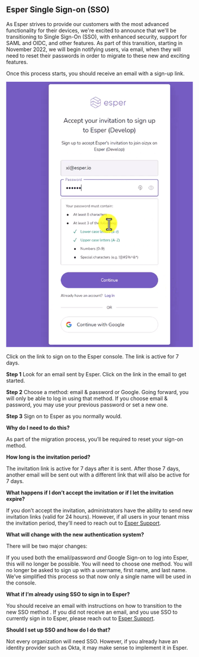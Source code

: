 ## Esper Single Sign-on (SSO)

As Esper strives to provide our customers with the most advanced functionality for their devices, we're excited to announce that we'll be transitioning to Single Sign-On (SSO), with enhanced security, support for SAML and OIDC, and other features. As part of this transition, starting in November 2022, we will begin notifying users, via email, when they will need to reset their passwords in order to migrate to these new and exciting features.

Once this process starts, you should receive an email with a sign-up link. 

![Esper Sign-up page](../assets/faq/accept-esper-invite.png)

Click on the link to sign on to the Esper console. The link is active for 7 days. 

**Step 1**
Look for an email sent by Esper. Click on the link in the email to get started.

**Step 2**
Choose a method: email & password or Google. Going forward, you will only be able to log in using that method.
If you choose email & password, you may use your previous password or set a new one. 

**Step 3**
Sign on to Esper as you normally would. 

**Why do I need to do this?**

As part of the migration process, you’ll be required to reset your sign-on method. 

**How long is the invitation period?**

The invitation link is active for 7 days after it is sent. After those 7 days, another email will be sent out with a different link that will also be active for 7 days. 

**What happens if I don’t accept the invitation or if I let the invitation expire?**

If you don’t accept the invitation, administrators have the ability to send new invitation links (valid for 24 hours). However, if all users in your tenant miss the invitation period, they’ll need to reach out to [Esper Support](mailto:support@esper.io). 

**What will change with the new authentication system?**

There will be two major changes: 

If you used both the email/password *and* Google Sign-on to log into Esper, this will no longer be possible. You will need to choose one method.
You will no longer be asked to sign up with a username, first name, and last name. We’ve simplified this process so that now only a single name will be used in the console. 

**What if I’m already using SSO to sign in to Esper?**

You should receive an email with instructions on how to transition to the new SSO method . If you did not receive an email, and you use SSO to currently sign in to Esper, please reach out to [Esper Support](mailto:support@esper.io). 

**Should I set up SSO and how do I do that?**

Not every organization will need SSO. However, if you already have an identity provider such as Okta, it may make sense to implement it in Esper. 


